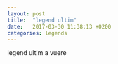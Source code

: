 ```yaml
---
layout: post
title:  "legend ultim" 
date:   2017-03-30 11:38:13 +0200
categories: legends
---
```

 
 legend ultim a vuere
